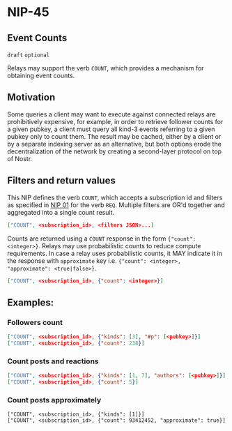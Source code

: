 NIP-45
======

Event Counts
--------------

`draft` `optional`

Relays may support the verb `COUNT`, which provides a mechanism for obtaining event counts.

## Motivation

Some queries a client may want to execute against connected relays are prohibitively expensive, for example, in order to retrieve follower counts for a given pubkey, a client must query all kind-3 events referring to a given pubkey only to count them. The result may be cached, either by a client or by a separate indexing server as an alternative, but both options erode the decentralization of the network by creating a second-layer protocol on top of Nostr.

## Filters and return values

This NIP defines the verb `COUNT`, which accepts a subscription id and filters as specified in [NIP 01](01.md) for the verb `REQ`. Multiple filters are OR'd together and aggregated into a single count result.

```json
["COUNT", <subscription_id>, <filters JSON>...]
```

Counts are returned using a `COUNT` response in the form `{"count": <integer>}`. Relays may use probabilistic counts to reduce compute requirements.
In case a relay uses probabilistic counts, it MAY indicate it in the response with `approximate` key i.e. `{"count": <integer>, "approximate": <true|false>}`.

```json
["COUNT", <subscription_id>, {"count": <integer>}]
```

## Examples:

### Followers count

```json
["COUNT", <subscription_id>, {"kinds": [3], "#p": [<pubkey>]}]
["COUNT", <subscription_id>, {"count": 238}]
```

### Count posts and reactions

```json
["COUNT", <subscription_id>, {"kinds": [1, 7], "authors": [<pubkey>]}]
["COUNT", <subscription_id>, {"count": 5}]
```

### Count posts approximately

```
["COUNT", <subscription_id>, {"kinds": [1]}]
["COUNT", <subscription_id>, {"count": 93412452, "approximate": true}]
```

